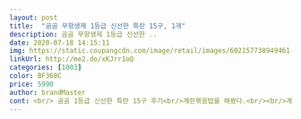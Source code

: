 ```yaml
---
layout: post 
title:  "곰곰 무항생제 1등급 신선한 특란 15구, 1개" 
description: 곰곰 무항생제 1등급 신선한 ..
date: 2020-07-18 14:15:11 
img: https://static.coupangcdn.com/image/retail/images/602157738949461-b3d073cf-9da8-4da3-be6f-8e00c148cd5d.jpg 
linkUrl: http://me2.do/xKJrr1oQ 
categories: [1003] 
color: BF360C 
price: 5990 
author: brandMaster 
cont: <br/> 곰곰 1등급 신선한 특란 15구 후기<br/>계란볶음밥을 해봤다.<br/><br/>계란알이 꽉차있고 누린내도 없고<br/>계란패키지 자체도 뚜껑이 완충작용이<br/>계란후라이와<br/>그래도 안깨지고 오니깐 구매함.<br/><br/>늘 계란을 살때는 망설여진다.<br/><br/>달걀은 워낙 완전식품으로 소문났기에 효능은 누구보다 잘 아실꺼라 믿어욤) 무엇보다 신선하고 질 좋은걸 선택하시는게 중요해요 달걀요리 많이드시는분들 곰곰 특란 추천드려요! 다음엔 왕란을 사서 먹어봐야겠어요 ㅋㅋㅋ<br/>맛있는 것 같다!<br/>보통 30구는 혼자사는 저에겐 너무 많아서 가격대비 비싸더라도 15구로 주문해서 먹는 편이에요!<br/>상세페이지에서도 나와있지만 첫번째로 왕란은 크기가 제일 큰 달걀로 68g이상의 달걀, 특란은 6860g, 대란과 중란은 보통 6062g, 소란은 44g 미만으로 기준을 나눈다고  합니다! 또한 크다고 영양가가 더 높거나 한건 아니고 달걀의 등급 품질에 따라 달라진고 하네욤;)<br/>아침에 배달해주니까 참 좋은듯! 강추함<br/>여기서 곰곰 특란은 1등급이기에 아묻따 쵝오로 좋은 달걀이라 생각하시면되요! 그리구 크면 계란후라이 두개먹을꺼 하나면 먹으면 크기가 아주 만족스럽다는거... <br/>? 크기는 개인취향따라 고르시면 될꺼 같습니당 특란같은 경우는 여자 손으로 집었을때 사진정도의 크기였습니다!<br/>이젠 굳이 힘들게 멀리 마트 가서 사올 필요없이<br/>잘 되게 설계된듯하다.<br/><br/> 
---
```

 